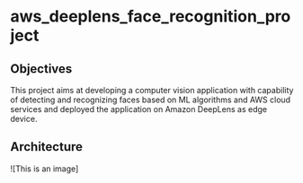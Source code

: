 # aws_deeplens_face_recognition_project

## **Objectives**

This project aims at developing a computer vision application with capability of detecting and recognizing faces based on ML algorithms and AWS cloud services and deployed the application on Amazon DeepLens as edge device.

## **Architecture**

![This is an image]
